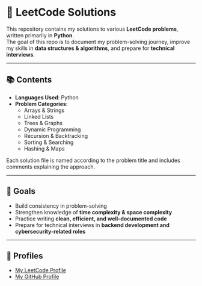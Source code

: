 # 🧩 LeetCode Solutions  

This repository contains my solutions to various **LeetCode problems**, written primarily in **Python**.  
The goal of this repo is to document my problem-solving journey, improve my skills in **data structures & algorithms**, and prepare for **technical interviews**.  

---

## 📚 Contents  

- **Languages Used**: Python
- **Problem Categories**:  
  - Arrays & Strings  
  - Linked Lists  
  - Trees & Graphs  
  - Dynamic Programming  
  - Recursion & Backtracking  
  - Sorting & Searching  
  - Hashing & Maps  

Each solution file is named according to the problem title and includes comments explaining the approach.  

---

## 🎯 Goals  

- Build consistency in problem-solving  
- Strengthen knowledge of **time complexity & space complexity**  
- Practice writing **clean, efficient, and well-documented code**  
- Prepare for technical interviews in **backend development and cybersecurity-related roles**  

---

## 🔗 Profiles  

- [My LeetCode Profile](https://leetcode.com/eliyoung)  
- [My GitHub Profile](https://github.com/elicryoung)  
